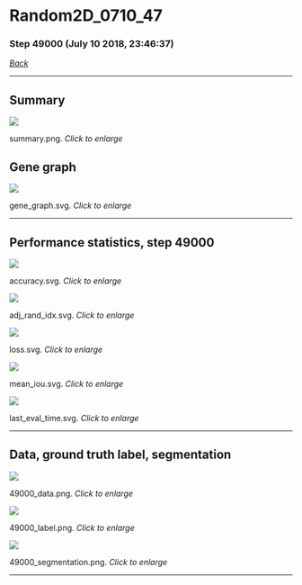 # Random2D_0710_47

### Step 49000 (July 10 2018, 23:46:37)

[_Back_](..)

---

## Summary

<div class="images"><a href="media/summary.png"><img  src="media/summary.png" align="center"></a><p>summary.png. <i>Click to enlarge</i></p></div>

## Gene graph

<div class="images"><a href="media/gene_graph.svg"><img  src="media/gene_graph.svg" align="center"></a><p>gene_graph.svg. <i>Click to enlarge</i></p></div>

---

## Performance statistics, step 49000

<div class="images"><a href="media/accuracy.svg"><img class="mini" src="media/accuracy.svg" align="center"></a><p>accuracy.svg. <i>Click to enlarge</i></p></div>
<div class="images"><a href="media/adj_rand_idx.svg"><img class="mini" src="media/adj_rand_idx.svg" align="center"></a><p>adj_rand_idx.svg. <i>Click to enlarge</i></p></div>
<div class="images"><a href="media/loss.svg"><img class="mini" src="media/loss.svg" align="center"></a><p>loss.svg. <i>Click to enlarge</i></p></div>
<div class="images"><a href="media/mean_iou.svg"><img class="mini" src="media/mean_iou.svg" align="center"></a><p>mean_iou.svg. <i>Click to enlarge</i></p></div>
<div class="images"><a href="media/last_eval_time.svg"><img class="mini" src="media/last_eval_time.svg" align="center"></a><p>last_eval_time.svg. <i>Click to enlarge</i></p></div>

---

## Data, ground truth label, segmentation

<div class="images"><a href="media/49000_data.png"><img class="mini" src="media/49000_data.png" align="center"></a><p>49000_data.png. <i>Click to enlarge</i></p></div>
<div class="images"><a href="media/49000_label.png"><img class="mini" src="media/49000_label.png" align="center"></a><p>49000_label.png. <i>Click to enlarge</i></p></div>
<div class="images"><a href="media/49000_segmentation.png"><img class="mini" src="media/49000_segmentation.png" align="center"></a><p>49000_segmentation.png. <i>Click to enlarge</i></p></div>

---


